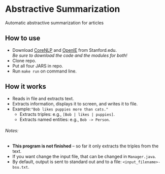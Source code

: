 # Abstractive Summarization
Automatic abstractive summarization for articles

## How to use
* Download [CoreNLP](http://nlp.stanford.edu/software/corenlp.shtml#Download) 
and [OpenIE](http://nlp.stanford.edu/software/openie.shtml#Download) from Stanford.edu.  
*Be sure to download the code and the modules for both!*
* Clone repo.
* Put all four JARS in repo.
* Run `make run` on command line.

## How it works
* Reads in file and extracts text.  
* Extracts information, displays it to screen, and writes it to file.
* Example:`"Bob likes puppies more than cats."`
  * Extracts triples: e.g., `[Bob | likes | puppies]`.
  * Extracts named entities: e.g., `Bob -> Person`.

###### Notes: 
* **This program is not finished** – so far it only extracts the triples from the text.
* If you want change the input file, that can be changed in `Manager.java`.
* By default, output is sent to standard out and to a file: `<input_filename>-bsu.txt`.
